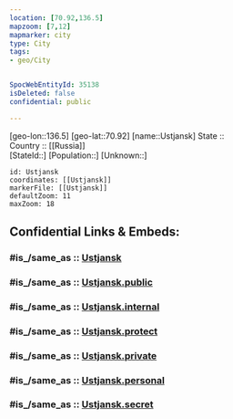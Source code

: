 ```yaml
---
location: [70.92,136.5] 
mapzoom: [7,12] 
mapmarker: city 
type: City
tags:
- geo/City


SpocWebEntityId: 35138
isDeleted: false
confidential: public

---
```

[geo-lon::136.5] 
[geo-lat::70.92] 
[name::Ustjansk] 
State ::  
Country :: [[Russia]]  
[StateId::] 
[Population::] 
[Unknown::] 


```leaflet
id: Ustjansk
coordinates: [[Ustjansk]] 
markerFile: [[Ustjansk]] 
defaultZoom: 11 
maxZoom: 18
```


## Confidential Links & Embeds: 

### #is_/same_as :: [Ustjansk](/_Standards/Earth/Continent/Asia/Asia~North/Asia~NorthEast/Sakha(Yakutia)~Republic/City/Ustjansk.md) 

### #is_/same_as :: [Ustjansk.public](/_public/Earth/Continent/Asia/Asia~North/Asia~NorthEast/Sakha(Yakutia)~Republic/City/Ustjansk.public.md) 

### #is_/same_as :: [Ustjansk.internal](/_internal/Earth/Continent/Asia/Asia~North/Asia~NorthEast/Sakha(Yakutia)~Republic/City/Ustjansk.internal.md) 

### #is_/same_as :: [Ustjansk.protect](/_protect/Earth/Continent/Asia/Asia~North/Asia~NorthEast/Sakha(Yakutia)~Republic/City/Ustjansk.protect.md) 

### #is_/same_as :: [Ustjansk.private](/_private/Earth/Continent/Asia/Asia~North/Asia~NorthEast/Sakha(Yakutia)~Republic/City/Ustjansk.private.md) 

### #is_/same_as :: [Ustjansk.personal](/_personal/Earth/Continent/Asia/Asia~North/Asia~NorthEast/Sakha(Yakutia)~Republic/City/Ustjansk.personal.md) 

### #is_/same_as :: [Ustjansk.secret](/_secret/Earth/Continent/Asia/Asia~North/Asia~NorthEast/Sakha(Yakutia)~Republic/City/Ustjansk.secret.md)


